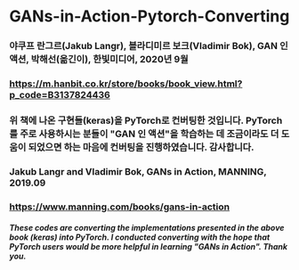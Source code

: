 # GANs-in-Action-Pytorch-Converting


### 야쿠프 란그르(Jakub Langr), 블라디미르 보크(Vladimir Bok), GAN 인 액션, 박해선(옮긴이), 한빛미디어, 2020년 9월
### https://m.hanbit.co.kr/store/books/book_view.html?p_code=B3137824436

### 위 책에 나온 구현들(keras)을 PyTorch로 컨버팅한 것입니다. PyTorch를 주로 사용하시는 분들이 "GAN 인 액션"을 학습하는 데 조금이라도 더 도움이 되었으면 하는 마음에 컨버팅을 진행하였습니다. 감사합니다.

### Jakub Langr and Vladimir Bok, GANs in Action, MANNING, 2019.09
### https://www.manning.com/books/gans-in-action

##### These codes are converting the implementations presented in the above book (keras) into PyTorch. I conducted converting with the hope that PyTorch users would be more helpful in learning "GANs in Action". Thank you.
